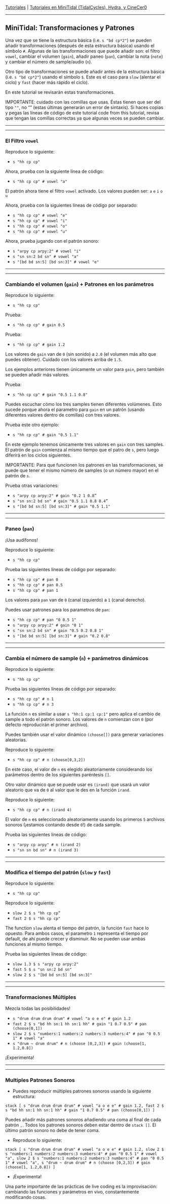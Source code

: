 
[Tutoriales](../README.md) | [Tutoriales en MiniTidal (TidalCycles), Hydra, y CineCer0](README.md)    

-------------------------------------------------------------------------------  


## MiniTidal: Transformaciones y Patrones

Una vez que se tiene la estructura básica (i.e. `s "bd cp*2"`) se pueden añadir transformaciones (después de esta estructura básica) usando el símbolo `#`. Algunas de las transformaciones que puede añadir son: el filtro `vowel`, cambiar el volumen (`gain`), añadir paneo (`pan`), cambiar la nota (`note`) y cambiar el número de sample/audio (`n`).  

Otro tipo de transformaciones se puede añadir antes de la estructura básica (i.e. `s "bd cp*2"`) usando el símbolo `$`. Este es el caso para `slow` (alentar el ciclo) y `fast` (hacer más rápido el ciclo).  

En este tutorial se revisarán estas transformaciones.   

IMPORTANTE: cuidado con las comillas que usas. Éstas tienen que ser del tipo `""`, no “” (estas últimas generarán un error de sintaxis). Si haces copias y pegas las líneas de código de este tutorial code from this tutorial, revisa que tengan las comillas correctas ya que algunas veces se pueden cambiar.  

_________________________________________________________________________________________
_________________________________________________________________________________________

### El Filtro `vowel`

Reproduce lo siguiente:

+ `s "hh cp cp"`

Ahora, prueba con la siguiente línea de código:

+ `s "hh cp cp" # vowel "a"`

El patrón ahora tiene el filtro `vowel` activado. Los valores pueden ser: `a` `e` `i` `o` `u`  

Ahora, prueba con la siguientes líneas de código por separado:

+ `s "hh cp cp" # vowel "e"`
+ `s "hh cp cp" # vowel "i"`
+ `s "hh cp cp" # vowel "o"`
+ `s "hh cp cp" # vowel "u"`

Ahora, prueba jugando con el patrón sonoro:

+ `s "arpy cp arpy:2" # vowel "i"`
+ `s "sn sn:2 bd sn" # vowel "a"`
+ `s "[bd bd sn:5] [bd sn:3]" # vowel "e"`

_________________________________________________________________________________________
_________________________________________________________________________________________

### Cambiando el volumen (`gain`) + Patrones en los parámetros

Reproduce lo siguiente:

+ `s "hh cp cp"`

Prueba:

+ `s "hh cp cp" # gain 0.5`

Prueba:

+ `s "hh cp cp" # gain 1.2`

Los valores de `gain` van de `0` (sin sonido) a `2.0` (el volumen más alto que puedes obtener). Cuidado con los valores arriba de `1.5`.

Los ejemplos anteriores tienen únicamente un valor para `gain`, pero también se pueden añadir más valores.    

Prueba:

+ `s "hh cp cp" # gain "0.5 1.1 0.8"`

Puedes escuchar cómo los tres samples tienen diferentes volúmenes. Esto sucede porque ahora el parametro para `gain` en un patrón (usando diferentes valores dentro de comillas) con tres valores.  

Prueba este otro ejemplo:

+ `s "hh cp cp" # gain "0.5 1.1"`

En este ejemplo tenemos únicamente tres valores en `gain` con tres samples. El patrón de `gain` comienza al mismo tiempo que el patro de `s`, pero luego diferirá en los ciclos siguientes.  

IMPORTANTE: Para que funcionen los patrones en las transformaciones, se puede que tener el mismo número de samples (o un número mayor) en el patrón de `s`.

Prueba otras variaciones:

+ `s "arpy cp arpy:2" # gain "0.2 1 0.8”`
+ `s "sn sn:2 bd sn" # gain "0.5 1.1 0.8 0.4”`
+ `s "[bd bd sn:5] [bd sn:3]" # gain "0.5 1.1"`

_________________________________________________________________________________________
_________________________________________________________________________________________

### Paneo (`pan`)

¡Usa audífonos!  

Reproduce lo siguiente:

+ `s "hh cp cp"`

Prueba las siguientes líneas de código por separado:

+ `s "hh cp cp" # pan 0`
+ `s "hh cp cp" # pan 0.5`
+ `s "hh cp cp" # pan 1`

Los valores para `pan` van de `0` (canal izquierdo) a `1` (canal derecho).  

Puedes usar patrones para los parametros de `pan`:

+ `s "hh cp cp" # pan "0 0.5 1"`
+ `s "arpy cp arpy:2" # gain "0 1"`
+ `s "sn sn:2 bd sn" # gain "0.5 0.2 0.8 1"`
+ `s "[bd bd sn:5] [bd sn:3]" # gain "0.2 0.8"`

_________________________________________________________________________________________
_________________________________________________________________________________________

### Cambia el número de sample (`n`) + parámetros dinámicos

Reproduce lo siguiente:

+ `s "hh cp cp"`

Prueba las siguientes líneas de código por separado:

+ `s "hh cp cp" # n 1`
+ `s "hh cp cp" # n 3`

La función `n` es similar a usar `s "hh:1 cp:1 cp:1"` pero aplica el cambio de sample a todo el patrón sonoro. Los valores de `n` comienzan con `0` (por defecto reproducirán el primer archivo).  

Puedes también usar el valor dinámico `(choose[])` para generar variaciones aleatorias.  

Reproduce lo siguiente:

+ `s "hh cp cp" # n (choose[0,3,2])`

En este caso, el valor de `n` es elegido aleatoriamente considerando los parámetros dentro de los siguientes paréntesis `[]`.  

Otro valor dinámico que se puede usar es `(irand)` que usará un valor aleatorio que va de `0` al valor que le des en la función `irand`.  

Reproduce lo siguiente:

+ `s "hh cp cp" # n (irand 4)`

El valor de `n` es seleccionado aleatoriamente usando los primeros `5` archivos sonoros (¡estamos contando desde `0`!) de cada sample.  

Prueba las siguientes líneas de código:

+ `s "arpy cp arpy" # n (irand 2)`
+ `s "sn sn bd sn" # n (irand 3)`


_________________________________________________________________________________________
_________________________________________________________________________________________

### Modifica el tiempo del patrón (`slow` y `fast`)

Reproduce lo siguiente:

+ `s "hh cp cp"`

Reproduce lo siguiente:

+ `slow 2 $ s "hh cp cp”`
+ `fast 2 $ s "hh cp cp"`

The function `slow` alenta el tiempo del patrón, la función `fast` hace lo opuesto. Para ambos casos, el parametro `1` representa el tiempo por default, de ahí puede crecer y disminuir. No se pueden usar ambas funciones al mismo tiempo.   

Prueba las siguientes líneas de código:

+ `slow 1.3 $ s "arpy cp arpy:2"`
+ `fast 5 $ s "sn sn:2 bd sn"`
+ `slow 2 $ s "[bd bd sn:5] [bd sn:3]"`


_________________________________________________________________________________________
_________________________________________________________________________________________

### Transformaciones Múltiples

Mezcla todas las posibilidades!

+ `s "drum drum drum drum" # vowel "a o e e" # gain 1.2`
+ `fast 2 $ s "bd hh sn:1 hh sn:1 hh" # gain "1 0.7 0.5" # pan (choose[0,1])`
+ `slow 2 $ s "numbers:1 numbers:2 numbers:3 numbers:4" # pan "0 0.5 1" # vowel "a"`
+ `s "drum ~ drum drum" # n (choose [0,2,3]) # gain (choose[1, 1.2,0.8])`

¡Experimenta!

_________________________________________________________________________________________
_________________________________________________________________________________________

### Multiples Patrones Sonoros

+ Puedes reproducir múltiples patrones sonoros usando la siguiente estructura:

`stack [
s "drum drum drum drum" # vowel "a o e e" # gain 1.2,
fast 2 $ s "bd hh sn:1 hh sn:1 hh" # gain "1 0.7 0.5" # pan (choose[0,1])
 ]`  

Puedes añadir más patrones sonoros añadiendo una coma al final de cada patrón `,`. Todos los patrones sonoros deben estar dentro de `stack []`. El último patrón sonoro no debe de tener coma.

+ Reproduce lo siguiente:  

`stack [
s "drum drum drum drum" # vowel "a o e e" # gain 1.2,
slow 2 $ s "numbers:1 numbers:2 numbers:3 numbers:4" # pan "0 0.5 1" # vowel "a",
slow 2 $ s "numbers:1 numbers:2 numbers:3 numbers:4" # pan "0 0.5 1" # vowel "a",
s "drum ~ drum drum" # n (choose [0,2,3]) # gain (choose[1, 1.2,0.8])
]`

+ ¡Experimenta!  

Una parte importante de las prácticas de live coding es la improvisación: cambiando las funciones y parámetros en vivo, constantemente modificando cosas.
